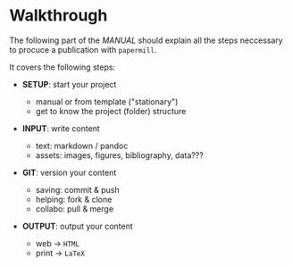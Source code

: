 # Walkthrough

The following part of the *MANUAL* should explain all the steps neccessary to procuce 
a publication with `papermill`.

It covers the following steps:

-  **SETUP**: start your project

    * manual or from template ("stationary")
    * get to know the project (folder) structure  


-  **INPUT**: write content

    * text: markdown / pandoc
    * assets: images, figures, bibliography, data???


-  **GIT**: version your content

    * saving: commit & push
    * helping: fork & clone
    * collabo: pull & merge


-  **OUTPUT**: output your content

    * web -> `HTML`
    * print -> `LaTeX`